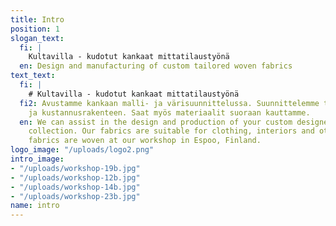 ```yaml
---
title: Intro
position: 1
slogan_text:
  fi: |
    Kultavilla - kudotut kankaat mittatilaustyönä
  en: Design and manufacturing of custom tailored woven fabrics
text_text:
  fi: |
    # Kultavilla - kudotut kankaat mittatilaustyönä
  fi2: Avustamme kankaan malli- ja värisuunnittelussa. Suunnittelemme tuotteen tuotannon
    ja kustannusrakenteen. Saat myös materiaalit suoraan kauttamme.
  en: We can assist in the design and production of your custom designed fabric or
    collection. Our fabrics are suitable for clothing, interiors and other uses. The
    fabrics are woven at our workshop in Espoo, Finland.
logo_image: "/uploads/logo2.png"
intro_image:
- "/uploads/workshop-19b.jpg"
- "/uploads/workshop-12b.jpg"
- "/uploads/workshop-14b.jpg"
- "/uploads/workshop-23b.jpg"
name: intro
---
```


